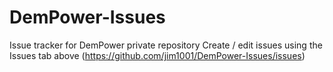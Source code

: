 # DemPower-Issues
Issue tracker for DemPower private repository
Create / edit issues using the Issues tab above (https://github.com/jim1001/DemPower-Issues/issues)
